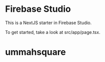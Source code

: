 # Firebase Studio

This is a NextJS starter in Firebase Studio.

To get started, take a look at src/app/page.tsx.
# ummahsquare
